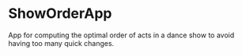 # ShowOrderApp
App for computing the optimal order of acts in a dance show to avoid having too many quick changes.
